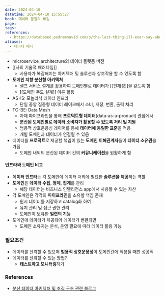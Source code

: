```yaml
---
date: 2024-04-10
datetime: 2024-04-10 15:55:27
book: 데이터_품질의_비밀
page: 
tags: 
references:
  - https://databased.pedramnavid.com/p/the-last-thing-ill-ever-say-about
aliases:
  - 데이터 메시
---
```

- microservice_architecture의 데이터 플랫폼 버전
- [[사회 기술적 패러다임]]
	- 사용자가 복잡해지는 아키텍처 및 솔루션과 상호작용 할 수 있도록 함
- **도메인 지향 분산형 아키텍처**
	- 셀프 서비스 설계를 활용하여 도메인별로 데이터가 [[편재성]]을 갖도록 함
	- [[도메인 주도 설계]] 이론 활용
- AS-IS: 모놀리식 데이터 인프라
	- 단일 중앙 집중형 데이터 레이크에서 소비, 저장, 변환, 출력 처리
- TO-BE: Data Mesh
	- 자체 파이프라인을 통해 **프로덕트형 데이터**(data-as-a-product) 관점에서
	- **분산된 도메인별로 데이터 소비자가 활용할 수 있도록 처리 및 지원**
	- 범용적 상호운용성 레이어를 통해 **데이터에 동일한 표준**을 적용
	- 개별 도메인과 데이터가 연결될 수 있음
- 데이터를 **프로덕트**로 제공할 책임이 있는 **도메인 이해관계자**들이 **데이터 소유권**을 가짐
	- 도메인 내외의 분산된 데이터 간의 **커뮤니케이션**을 원활하게 함

#### 인프라와 도메인 비교
- **데이터 인프라**는 각 도메인에 데이터 처리에 필요한 **솔루션을 제공**하는 역할
- **도메인**은 **데이터 수집, 정제, 집계**를 관리
	- 해당 데이터는 비즈니스 인텔리전스 app에서 사용할 수 있는 자산
- 각 도메인은 각각의 **파이프라인**을 소유할 책임 존재
	- 원시 데이터를 저장하고 catalog화 하여
	- 유지 관리 및 접근 권한 관리
	- 도메인이 보유한 **일련의 기능** 
- 도메인에 데이터가 제공되어 데이터가 변환되면
	- 도메인 소유자는 분석, 운영 필요에 따라 데이터 활용 가능

### 필요조건
- 데이터를 신뢰할 수 있으며 **범용적 상호운용성**이 도메인간에 적용될 때만 성공적
- 데이터를 신뢰할 수 있는 방법?
	- **테스트하고 모니터링**하기

### References
- [분산 데이터 아키텍처 및 조직 구조 관련 블로그](https://oreil.ly/rcFTp)